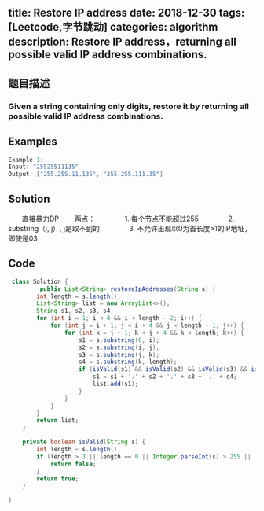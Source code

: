 title: Restore  IP address
date: 2018-12-30
tags: [Leetcode,字节跳动]
categories: algorithm
description: Restore  IP address，returning all possible valid IP address combinations.
---
## 题目描述
  ### Given a string containing only digits, restore it by returning all possible valid IP address combinations.
 ## Examples
``` java
Example 1:
Input: "25525511135"
Output: ["255.255.11.135", "255.255.111.35"]
```

## Solution
　　直接暴力DP
　　两点：
 　　　　1. 每个节点不能超过255
 　　　　2. substring（i, j）, j是取不到的
 　　　　3. 不允许出现以0为首长度>1的IP地址，即使是03

  						

## Code

```java
 class Solution {
         public List<String> restoreIpAddresses(String s) {
        int length = s.length();
        List<String> list = new ArrayList<>();
        String s1, s2, s3, s4;
        for (int i = 1; i < 4 && i < length - 2; i++) {
            for (int j = i + 1; j < i + 4 && j < length - 1; j++) {
                for (int k = j + 1; k < j + 4 && k < length; k++) {
                    s1 = s.substring(0, i);
                    s2 = s.substring(i, j);
                    s3 = s.substring(j, k);
                    s4 = s.substring(k, length);
                    if (isValid(s1) && isValid(s2) && isValid(s3) && isValid(s4)) {
                        s1 = s1 + '.' + s2 + '.' + s3 + '.' + s4;
                        list.add(s1);
                    }
                }
            }
        }
        return list;
    }

    private boolean isValid(String s) {
        int length = s.length();
        if (length > 3 || length == 0 || Integer.parseInt(s) > 255 || (s.charAt(0) == '0' && length > 1)) {
            return false;
        }
        return true;
    }

}
```